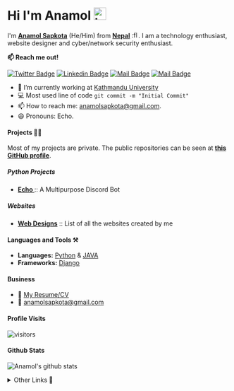 # Hi I'm Anamol <img src="https://user-images.githubusercontent.com/1303154/88677602-1635ba80-d120-11ea-84d8-d263ba5fc3c0.gif" width="28px" alt="hi">
I'm **[Anamol Sapkota](https://en.wikipedia.org/wiki/User:Ascii002)** (He/Him) from **[Nepal](https://en.wikipedia.org/wiki/Nepal)**  <img src="https://upload.wikimedia.org/wikipedia/commons/thumb/9/9b/Flag_of_Nepal.svg/840px-Flag_of_Nepal.svg.png" height="15" width="15" title=":flag_np:" />. I am a technology enthusiast, website designer and cyber/network security enthusiast.

**:mailbox: Reach me out!**

[![Twitter Badge](https://img.shields.io/badge/-@sapkotaanamol-1ca0f1?style=flat&labelColor=1ca0f1&logo=twitter&logoColor=white&link=https://twitter.com/sapkotaanamol)](https://twitter.com/sapkotaanamol) [![Linkedin Badge](https://img.shields.io/badge/-@anamolsapkota-0e76a8?style=flat&labelColor=0e76a8&logo=linkedin&logoColor=white)](https://www.linkedin.com/in/anamolsapkota/) [![Mail Badge](https://img.shields.io/badge/-@anamolsapkota-e84393?style=flat&labelColor=e84393&logo=instagram&logoColor=white)](https://instagram.com/anamolsapkota) [![Mail Badge](https://img.shields.io/badge/-anamolsapkota-c0392b?style=flat&labelColor=c0392b&logo=gmail&logoColor=white)](mailto:anamolsapkota@gmail.com)

- 🔭 I’m currently working at [Kathmandu University](https://ku.edu.np)
- :computer: Most used line of code `git commit -m "Initial Commit"`
- 📫 How to reach me: anamolsapkota@gmail.com.
- 😄 Pronouns: Echo.

#### Projects 👨‍💻
Most of my projects are private. The public repositories can be seen at **[this GitHub profile](https://github.com/anamolsapkota?tab=repositories)**.

##### Python Projects
- **[ Echo ](https://echobot.tk)** :: A Multipurpose Discord Bot

##### Websites
- **[Web Designs](https://sapkotaanamol.com.np/home#portfolio)** :: List of all the websites created by me

#### Languages and Tools ⚒
- **Languages:** [Python](https://en.wikipedia.org/wiki/Python_(programming_language)) & [JAVA](https://en.wikipedia.org/wiki/Java_(programming_language))
- **Frameworks:** [Django](https://www.djangoproject.com/)

#### Business
- :paperclip: [My Resume/CV](https://cdn.sapkotaanamol.com.np/documents/resume.pdf)
- :email: anamolsapkota@gmail.com

#### Profile Visits 

![visitors](https://visitor-badge.glitch.me/badge?page_id=anamolsapkota.anamolsapkota)

#### Github Stats

![Anamol's github stats](https://github-readme-stats.vercel.app/api?username=anamolsapkota&count_private=true&theme=tokyonight&hide=contribs,prs)

<details>
<summary>
Other Links 📎
</summary>
<br>
- [EchoZONE Discord Server](https://discord.gg/NXk5ZuC)
- [anamolsapkota.is-a.dev](https://anamolsapkota.is-a.dev)
- [anamolsapkota.thedev.id](https://anamolsapkota.thedev.id)
- [anamolsapkota.codes](https://anamolsapkota.codes)
- [anamolsapkota.tech](https://anamolsapkota.tech)
- [sapkotaanamol.com.np](https://sapkotaanamol.com.np)
- [anamolsapkota.com.np](https://anamolsapkota.com.np)
  
</details>
